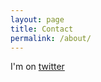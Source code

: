 ```yaml
---
layout: page
title: Contact
permalink: /about/
---
```


I'm on [twitter](http://twitter.com/melissalonsdale)
